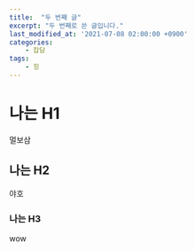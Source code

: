 ```yaml
---
title:  "두 번째 글"
excerpt: "두 번째로 쓴 글입니다."
last_modified_at: '2021-07-08 02:00:00 +0900'
categories:
    - 잡담
tags:
    - 힝
---
```

# 나는 H1
멀보삼
## 나는 H2
야호
### 나는 H3
wow
